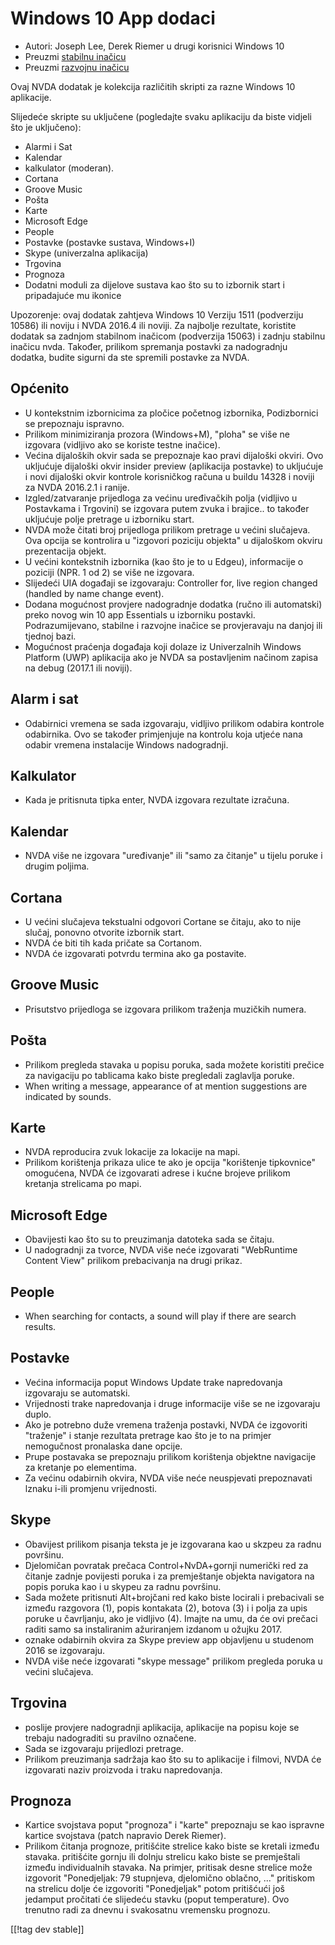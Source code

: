 # Windows 10 App dodaci #

* Autori: Joseph Lee, Derek Riemer u drugi korisnici Windows 10
* Preuzmi [stabilnu inačicu][1]
* Preuzmi [razvojnu inačicu][2]

Ovaj NVDA dodatak je kolekcija različitih skripti za razne Windows 10
aplikacije.

Slijedeće skripte su uključene (pogledajte svaku aplikaciju da biste vidjeli
što je uključeno):

* Alarmi i Sat
* Kalendar
* kalkulator (moderan).
* Cortana
* Groove Music
* Pošta
* Karte
* Microsoft Edge
* People
* Postavke (postavke sustava, Windows+I)
* Skype (univerzalna aplikacija)
* Trgovina
* Prognoza
* Dodatni moduli za dijelove sustava kao što su to izbornik start i
  pripadajuće mu ikonice

Upozorenje: ovaj dodatak zahtjeva Windows 10 Verziju 1511 (podverziju 10586)
ili noviju i NVDA 2016.4 ili noviji. Za najbolje rezultate, koristite
dodatak sa zadnjom stabilnom inačicom (podverzija 15063) i zadnju stabilnu
inačicu nvda. Također, prilikom spremanja postavki za nadogradnju dodatka,
budite sigurni da ste spremili postavke za NVDA.

## Općenito

* U kontekstnim izbornicima za pločice početnog izbornika, Podizbornici se
  prepoznaju ispravno.
* Prilikom minimiziranja prozora (Windows+M), "ploha" se više ne izgovara
  (vidljivo ako se koriste testne inačice).
* Većina dijaloških okvir sada se prepoznaje kao pravi dijaloški okviri. Ovo
  ukljućuje dijaloški okvir insider preview (aplikacija postavke) to
  ukljućuje i novi dijaloški okvir kontrole korisničkog računa u buildu
  14328 i noviji za NVDA 2016.2.1 i ranije.
* Izgled/zatvaranje prijedloga za većinu uređivačkih polja (vidljivo u
  Postavkama i Trgovini) se izgovara putem zvuka i brajice.. to također
  ukljućuje polje pretrage u izborniku start.
* NVDA može čitati broj prijedloga prilikom pretrage u većini slučajeva. Ova
  opcija se kontrolira u "izgovori poziciju objekta" u dijaloškom okviru
  prezentacija objekt.
* U većini kontekstnih izbornika (kao što je to u Edgeu), informacije o
  poziciji (NPR. 1 od 2) se više ne izgovara.
* Slijedeći UIA događaji se izgovaraju: Controller for, live region changed
  (handled by name change event).
* Dodana mogućnost provjere nadogradnje dodatka (ručno ili automatski) preko
  novog win 10 app Essentials u izborniku postavki. Podrazumijevano,
  stabilne i razvojne inačice se provjeravaju na danjoj ili tjednoj bazi.
* Mogućnost praćenja događaja koji dolaze iz  Univerzalnih Windows Platform
  (UWP) aplikacija ako je NVDA sa postavljenim načinom zapisa na debug
  (2017.1 ili noviji).

## Alarm i sat

* Odabirnici vremena se sada izgovaraju, vidljivo prilikom odabira kontrole
  odabirnika. Ovo se također primjenjuje na kontrolu koja utjeće nana odabir
  vremena instalacije Windows nadogradnji.

## Kalkulator

* Kada je pritisnuta tipka enter, NVDA izgovara rezultate izračuna.

## Kalendar

* NVDA više ne izgovara "uređivanje" ili "samo za čitanje" u tijelu poruke i
  drugim poljima.

## Cortana

* U većini slučajeva tekstualni odgovori Cortane se čitaju, ako to nije
  slučaj, ponovno otvorite izbornik start.
* NVDA će biti tih kada pričate sa Cortanom.
* NVDA će izgovarati potvrdu termina ako ga postavite.

## Groove Music

* Prisutstvo prijedloga se izgovara prilikom traženja muzičkih numera.

## Pošta

* Prilikom pregleda stavaka u popisu poruka, sada možete koristiti prečice
  za navigaciju po tablicama kako biste pregledali zaglavlja poruke.
* When writing a message, appearance of at mention suggestions are indicated
  by sounds.

## Karte

* NVDA reproducira zvuk lokacije za lokacije na mapi.
* Prilikom korištenja prikaza ulice te ako je opcija "korištenje tipkovnice"
  omogućena, NVDA će izgovarati adrese i kućne brojeve prilikom kretanja
  strelicama po mapi.

## Microsoft Edge

* Obavijesti kao što su to preuzimanja datoteka sada se čitaju.
* U nadogradnji za tvorce, NVDA više neće izgovarati "WebRuntime Content
  View" prilikom prebacivanja na drugi prikaz.

## People

* When searching for contacts, a sound will play if there are search
  results.

## Postavke

* Većina informacija poput Windows Update trake napredovanja  izgovaraju se
  automatski.
* Vrijednosti trake napredovanja i druge informacije više se ne izgovaraju
  duplo.
* Ako je potrebno duže vremena traženja postavki, NVDA će izgovoriti
  "traženje" i stanje rezultata pretrage kao što je to na primjer
  nemogučnost pronalaska dane opcije.
* Prupe postavaka se prepoznaju prilikom korištenja objektne navigacije za
  kretanje po elementima.
* Za većinu odabirnih okvira, NVDA više neće neuspjevati prepoznavati lznaku
  i-ili promjenu vrijednosti.

## Skype

* Obavijest prilikom pisanja teksta je je izgovarana kao u skzpeu za radnu
  površinu.
* Djelomičan povratak prečaca  Control+NvDA+gornji numerički red za čitanje
  zadnje povijesti poruka i za premještanje objekta navigatora na popis
  poruka kao i u skypeu za radnu površinu.
* Sada možete pritisnuti Alt+brojčani red kako biste locirali i prebacivali
  se između razgovora (1), popis kontakata (2), botova (3) i i polja za upis
  poruke u čavrljanju, ako je vidljivo (4). Imajte na umu, da će ovi prečaci
  raditi samo sa instaliranim ažuriranjem izdanom u ožujku 2017.
* oznake odabirnih okvira za Skype preview app objavljenu u studenom 2016 se
  izgovaraju.
* NVDA više neće izgovarati "skype message" prilikom pregleda poruka u
  većini slučajeva.

## Trgovina

* poslije provjere nadogradnji aplikacija, aplikacije na popisu koje se
  trebaju nadograditi su pravilno označene.
* Sada se izgovaraju prijedlozi pretrage.
* Prilikom preuzimanja sadržaja kao što su to aplikacije i filmovi, NVDA će
  izgovarati naziv proizvoda i traku napredovanja.

## Prognoza

* Kartice svojstava poput "prognoza" i "karte" prepoznaju se kao ispravne
  kartice svojstava (patch napravio Derek Riemer).
* Prilikom čitanja prognoze, pritišćite strelice kako biste se kretali
  između stavaka. pritišćite gornju ili dolnju strelicu kako biste se
  premještali između individualnih stavaka. Na primjer, pritisak desne
  strelice može izgovorit "Ponedjeljak: 79 stupnjeva, djelomično oblačno,
  ..." pritiskom na strelicu dolje će izgovoriti "Ponedjeljak" potom
  pritišćući još jedamput pročitati će slijedeću stavku (poput
  temperature). Ovo trenutno radi za dnevnu i svakosatnu vremensku prognozu.

[[!tag dev stable]]

[1]: https://addons.nvda-project.org/files/get.php?file=w10

[2]: https://addons.nvda-project.org/files/get.php?file=w10-dev
